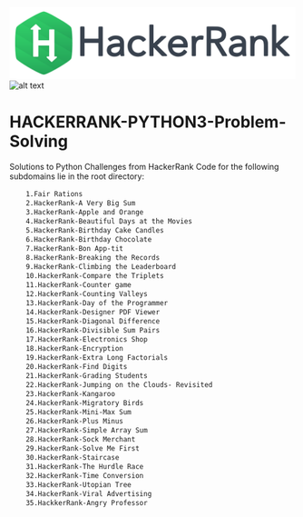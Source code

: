 ![alt text](https://github.com/harih1290/HACKERRANK-PYTHON3-Problem-Solving/blob/master/68747470733a2f2f69302e77702e636f6d2f6772616473696e67616d65732e636f6d2f77702d636f6e74656e742f75706c6f6164732f323031362f30352f3835363737315f3636383232343035333139373834315f313934333639393030395f6f2e706e67.png)
![alt text](http://withinloop.coolpage.biz/)
# HACKERRANK-PYTHON3-Problem-Solving
Solutions to Python Challenges from HackerRank Code for the following subdomains lie in the root directory:


        1.Fair Rations
        2.HackerRank-A Very Big Sum
        3.HackerRank-Apple and Orange
        4.HackerRank-Beautiful Days at the Movies
        5.HackerRank-Birthday Cake Candles
        6.HackerRank-Birthday Chocolate
        7.HackerRank-Bon App-tit	
        8.HackerRank-Breaking the Records	
        9.HackerRank-Climbing the Leaderboard	
        10.HackerRank-Compare the Triplets	
        11.HackerRank-Counter game
        12.HackerRank-Counting Valleys 
        13.HackerRank-Day of the Programmer 
        14.HackerRank-Designer PDF Viewer 
        15.HackerRank-Diagonal Difference
        16.HackerRank-Divisible Sum Pairs 
        17.HackerRank-Electronics Shop 
        18.HackerRank-Encryption 
        19.HackerRank-Extra Long Factorials 
        20.HackerRank-Find Digits 
        21.HackerRank-Grading Students 
        22.HackerRank-Jumping on the Clouds- Revisited 
        23.HackerRank-Kangaroo
        24.HackerRank-Migratory Birds
        25.HackerRank-Mini-Max Sum
        26.HackerRank-Plus Minus	
        27.HackerRank-Simple Array Sum
        28.HackerRank-Sock Merchant
        29.HackerRank-Solve Me First
        30.HackerRank-Staircase	
        31.HackerRank-The Hurdle Race
        32.HackerRank-Time Conversion
        33.HackerRank-Utopian Tree
        34.HackerRank-Viral Advertising
        35.HackkerRank-Angry Professor

